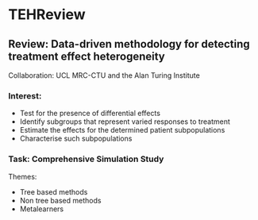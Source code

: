 # TEHReview

## Review: Data-driven methodology for detecting treatment effect heterogeneity

Collaboration: UCL MRC-CTU and the Alan Turing Institute

### Interest:

- Test for the presence of differential effects
- Identify subgroups that represent varied responses to treatment
- Estimate the effects for the determined patient subpopulations
- Characterise such subpopulations 

### Task: Comprehensive Simulation Study

Themes: 

- Tree based methods
- Non tree based methods
- Metalearners
